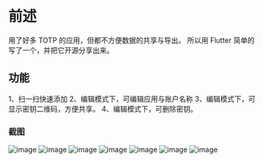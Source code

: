 # 前述

用了好多 TOTP 的应用，但都不方便数据的共享与导出。
所以用 Flutter 简单的写了一个，并把它开源分享出来。

## 功能

1、扫一扫快速添加
2、编辑模式下，可编辑应用与账户名称
3、编辑模式下，可显示密钥二维码，方便共享。
4、编辑模式下，可删除密钥。

### 截图

![image](https://github.com/user-attachments/assets/5ae5c0aa-9719-452f-a77e-a1f40052b482)
![image](https://github.com/user-attachments/assets/e5a672ba-06b4-4365-96d2-f36f939c6b62)
![image](https://github.com/user-attachments/assets/7579c00b-fb7c-4611-9955-8d673fc060b1)
![image](https://github.com/user-attachments/assets/766c2e09-31b0-474a-b5b7-b6ddad9faa1e)
![image](https://github.com/user-attachments/assets/3c993628-9203-4e4c-b73d-b7e7923ea4a4)
![image](https://github.com/user-attachments/assets/04fde59c-4160-49c5-bc07-2ac7c2bba79a)
![image](https://github.com/user-attachments/assets/0d2a9756-4204-4965-9bc2-fb1cf358c1e1)

